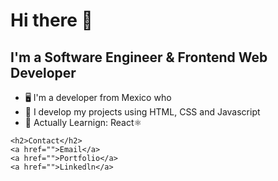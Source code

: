 <!DOCTYPE html>
<html lang="en">
<head>
    <meta charset="UTF-8">
    <meta http-equiv="X-UA-Compatible" content="IE=edge">
    <meta name="viewport" content="width=device-width, initial-scale=1.0">
</head>
<body>
    <h1>Hi there 👋</h1>
    <h2>I'm a Software Engineer & Frontend Web Developer</h2>
    <ul>
        <li>🖥️ I'm a developer from Mexico who </li>
        <li>🔧 I develop my projects using HTML, CSS and Javascript </li>
        <li>💭 Actually Learnign: React⚛️</li>
    </ul>

    <h2>Contact</h2>
    <a href="">Email</a>
    <a href="">Portfolio</a>
    <a href="">Linkedln</a>
</body>
</html>